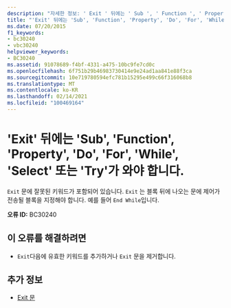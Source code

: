 ```yaml
---
description: "자세한 정보: ' Exit ' 뒤에는 ' Sub ', ' Function ', ' Property ', ' Do ', ' For ', ' While ', ' Select ' 또는 ' t r u e '가와 야 합니다."
title: "'Exit' 뒤에는 'Sub', 'Function', 'Property', 'Do', 'For', 'While', 'Select' 또는 'Try'가 와야 합니다."
ms.date: 07/20/2015
f1_keywords:
- bc30240
- vbc30240
helpviewer_keywords:
- BC30240
ms.assetid: 91078689-f4bf-4331-a475-10bc9fe7cd0c
ms.openlocfilehash: 6f751b29b46983730414e9e24ad1aa841e88f3ca
ms.sourcegitcommit: 10e719780594efc781b15295e499c66f316068b8
ms.translationtype: MT
ms.contentlocale: ko-KR
ms.lasthandoff: 02/14/2021
ms.locfileid: "100469164"
---
```

# <a name="exit-must-be-followed-by-sub-function-property-do-for-while-select-or-try"></a>'Exit' 뒤에는 'Sub', 'Function', 'Property', 'Do', 'For', 'While', 'Select' 또는 'Try'가 와야 합니다.

`Exit` 문에 잘못된 키워드가 포함되어 있습니다. `Exit` 는 블록 뒤에 나오는 문에 제어가 전송될 블록을 지정해야 합니다. 예를 들어 `End While`입니다.  
  
 **오류 ID:** BC30240  
  
## <a name="to-correct-this-error"></a>이 오류를 해결하려면  
  
- `Exit`다음에 유효한 키워드를 추가하거나 `Exit` 문을 제거합니다.  
  
## <a name="see-also"></a>추가 정보

- [Exit 문](../language-reference/statements/exit-statement.md)
